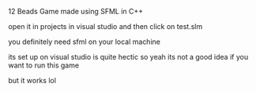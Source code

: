 12 Beads Game made using SFML in C++

open it in projects in visual studio and then click on test.slm

you definitely need sfml on your local machine

its set up on visual studio is quite hectic so yeah its not a good idea if you want to run this game

but it works lol
